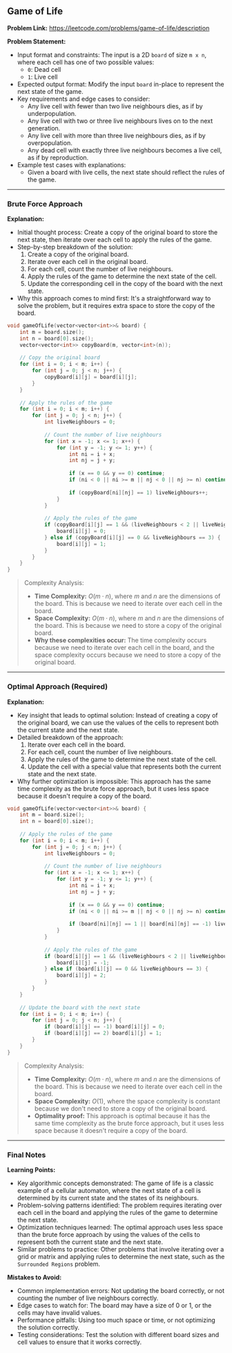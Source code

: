 ## Game of Life
**Problem Link:** https://leetcode.com/problems/game-of-life/description

**Problem Statement:**
- Input format and constraints: The input is a 2D `board` of size `m x n`, where each cell has one of two possible values:
  - `0`: Dead cell
  - `1`: Live cell
- Expected output format: Modify the input `board` in-place to represent the next state of the game.
- Key requirements and edge cases to consider:
  - Any live cell with fewer than two live neighbours dies, as if by underpopulation.
  - Any live cell with two or three live neighbours lives on to the next generation.
  - Any live cell with more than three live neighbours dies, as if by overpopulation.
  - Any dead cell with exactly three live neighbours becomes a live cell, as if by reproduction.
- Example test cases with explanations:
  - Given a board with live cells, the next state should reflect the rules of the game.

---

### Brute Force Approach

**Explanation:**
- Initial thought process: Create a copy of the original board to store the next state, then iterate over each cell to apply the rules of the game.
- Step-by-step breakdown of the solution:
  1. Create a copy of the original board.
  2. Iterate over each cell in the original board.
  3. For each cell, count the number of live neighbours.
  4. Apply the rules of the game to determine the next state of the cell.
  5. Update the corresponding cell in the copy of the board with the next state.
- Why this approach comes to mind first: It's a straightforward way to solve the problem, but it requires extra space to store the copy of the board.

```cpp
void gameOfLife(vector<vector<int>>& board) {
    int m = board.size();
    int n = board[0].size();
    vector<vector<int>> copyBoard(m, vector<int>(n));
    
    // Copy the original board
    for (int i = 0; i < m; i++) {
        for (int j = 0; j < n; j++) {
            copyBoard[i][j] = board[i][j];
        }
    }
    
    // Apply the rules of the game
    for (int i = 0; i < m; i++) {
        for (int j = 0; j < n; j++) {
            int liveNeighbours = 0;
            
            // Count the number of live neighbours
            for (int x = -1; x <= 1; x++) {
                for (int y = -1; y <= 1; y++) {
                    int ni = i + x;
                    int nj = j + y;
                    
                    if (x == 0 && y == 0) continue;
                    if (ni < 0 || ni >= m || nj < 0 || nj >= n) continue;
                    
                    if (copyBoard[ni][nj] == 1) liveNeighbours++;
                }
            }
            
            // Apply the rules of the game
            if (copyBoard[i][j] == 1 && (liveNeighbours < 2 || liveNeighbours > 3)) {
                board[i][j] = 0;
            } else if (copyBoard[i][j] == 0 && liveNeighbours == 3) {
                board[i][j] = 1;
            }
        }
    }
}
```

> Complexity Analysis:
> - **Time Complexity:** $O(m \cdot n)$, where $m$ and $n$ are the dimensions of the board. This is because we need to iterate over each cell in the board.
> - **Space Complexity:** $O(m \cdot n)$, where $m$ and $n$ are the dimensions of the board. This is because we need to store a copy of the original board.
> - **Why these complexities occur:** The time complexity occurs because we need to iterate over each cell in the board, and the space complexity occurs because we need to store a copy of the original board.

---

### Optimal Approach (Required)

**Explanation:**
- Key insight that leads to optimal solution: Instead of creating a copy of the original board, we can use the values of the cells to represent both the current state and the next state.
- Detailed breakdown of the approach:
  1. Iterate over each cell in the board.
  2. For each cell, count the number of live neighbours.
  3. Apply the rules of the game to determine the next state of the cell.
  4. Update the cell with a special value that represents both the current state and the next state.
- Why further optimization is impossible: This approach has the same time complexity as the brute force approach, but it uses less space because it doesn't require a copy of the board.

```cpp
void gameOfLife(vector<vector<int>>& board) {
    int m = board.size();
    int n = board[0].size();
    
    // Apply the rules of the game
    for (int i = 0; i < m; i++) {
        for (int j = 0; j < n; j++) {
            int liveNeighbours = 0;
            
            // Count the number of live neighbours
            for (int x = -1; x <= 1; x++) {
                for (int y = -1; y <= 1; y++) {
                    int ni = i + x;
                    int nj = j + y;
                    
                    if (x == 0 && y == 0) continue;
                    if (ni < 0 || ni >= m || nj < 0 || nj >= n) continue;
                    
                    if (board[ni][nj] == 1 || board[ni][nj] == -1) liveNeighbours++;
                }
            }
            
            // Apply the rules of the game
            if (board[i][j] == 1 && (liveNeighbours < 2 || liveNeighbours > 3)) {
                board[i][j] = -1;
            } else if (board[i][j] == 0 && liveNeighbours == 3) {
                board[i][j] = 2;
            }
        }
    }
    
    // Update the board with the next state
    for (int i = 0; i < m; i++) {
        for (int j = 0; j < n; j++) {
            if (board[i][j] == -1) board[i][j] = 0;
            if (board[i][j] == 2) board[i][j] = 1;
        }
    }
}
```

> Complexity Analysis:
> - **Time Complexity:** $O(m \cdot n)$, where $m$ and $n$ are the dimensions of the board. This is because we need to iterate over each cell in the board.
> - **Space Complexity:** $O(1)$, where the space complexity is constant because we don't need to store a copy of the original board.
> - **Optimality proof:** This approach is optimal because it has the same time complexity as the brute force approach, but it uses less space because it doesn't require a copy of the board.

---

### Final Notes

**Learning Points:**
- Key algorithmic concepts demonstrated: The game of life is a classic example of a cellular automaton, where the next state of a cell is determined by its current state and the states of its neighbours.
- Problem-solving patterns identified: The problem requires iterating over each cell in the board and applying the rules of the game to determine the next state.
- Optimization techniques learned: The optimal approach uses less space than the brute force approach by using the values of the cells to represent both the current state and the next state.
- Similar problems to practice: Other problems that involve iterating over a grid or matrix and applying rules to determine the next state, such as the `Surrounded Regions` problem.

**Mistakes to Avoid:**
- Common implementation errors: Not updating the board correctly, or not counting the number of live neighbours correctly.
- Edge cases to watch for: The board may have a size of 0 or 1, or the cells may have invalid values.
- Performance pitfalls: Using too much space or time, or not optimizing the solution correctly.
- Testing considerations: Test the solution with different board sizes and cell values to ensure that it works correctly.